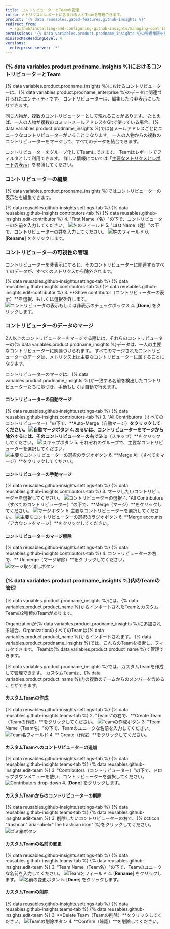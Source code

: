 ```yaml
---
title: コントリビューターとTeamの管理
intro: メトリクスとレポートに含まれる人とTeamを管理できます。
product: '{% data reusables.gated-features.github-insights %}'
redirect_from:
  - /github/installing-and-configuring-github-insights/managing-contributors-and-teams
permissions: '{% data variables.product.prodname_insights %}の管理権限を持つ人は、コントリビューターとTeamを管理できます。'
miniTocMaxHeadingLevel: 4
versions:
  enterprise-server: '*'
---
```


### {% data variables.product.prodname_insights %}におけるコントリビューターとTeam

{% data variables.product.prodname_insights %}におけるコントリビューターは、{% data variables.product.prodname_enterprise %}のデータに関連づけられたエンティティです。 コントリビューターは、編集したり非表示にしたりできます。

同じ人物が、複数のコントリビューターとして現れることがあります。 たとえば、一人の人物が複数のコミットメールアドレスをGitで使っている場合、{% data variables.product.prodname_insights %}では各メールアドレスごとにユニークなコントリビューターがいることになります。 一人の人物からの複数のコントリビューターをマージして、すべてのデータを結合できます。

コントリビューターをグループ化してTeamにできます。 Teamはレポートでフィルタとして利用できます。 詳しい情報については「[主要なメトリクスとレポートの表示](/insights/exploring-your-usage-of-github-enterprise/viewing-key-metrics-and-reports)」を参照してください。

### コントリビューターの編集

{% data variables.product.prodname_insights %}ではコントリビューターの表示名を編集できます。

{% data reusables.github-insights.settings-tab %}
{% data reusables.github-insights.contributors-tab %}
{% data reusables.github-insights.edit-contributor %}
4. "First Name（名）"の下で、コントリビューターの名前を入力してください。 ![名のフィールド](/assets/images/help/insights/first-name.png)
5. "Last Name（姓）"の下で、コントリビューターの姓を入力してください。 ![姓のフィールド](/assets/images/help/insights/last-name.png)
6. [**Rename**] をクリックします。

### コントリビューターの可視性の管理

コントリビューターを非表示にすると、そのコントリビューターに関連するすべてのデータが、すべてのメトリクスから除外されます。

{% data reusables.github-insights.settings-tab %}
{% data reusables.github-insights.contributors-tab %}
{% data reusables.github-insights.edit-contributor %}
3. **Show contributor（コントリビューターの表示）**を選択、もしくは選択を外します。 ![コントリビュータの表示もしくは非表示のチェックボックス](/assets/images/help/insights/show-contributor.png)
4. [**Done**] をクリックします。

### コントリビューターのデータのマージ

2人以上のコントリビューターをマージする際には、それらのコントリビューターの{% data variables.product.prodname_insights %}データは、一人の主要なコントリビューターに関連づけられます。 すべてのマージされたコントリビューターのデータは、メトリクス上は主要なコントリビューターに属することになります。

コントリビューターのマージは、{% data variables.product.prodname_insights %}が一致する名前を検出したコントリビューターたちに基づき、手動もしくは自動で行えます。

#### コントリビューターの自動マージ

{% data reusables.github-insights.settings-tab %}
{% data reusables.github-insights.contributors-tab %}
3. "All Contributors（すべてのコントリビューター）"の下で、**Auto-Merge（自動マージ）**をクリックしてください。 ![自動マージボタン](/assets/images/help/insights/auto-merge.png)
4. あるいは、コントリビューターをマージから除外するには、そのコントリビューターの右で**Skip（スキップ）**をクリックしてください。 ![スキップボタン](/assets/images/help/insights/skip-contributor.png)
5. それぞれのグループで、主要なコントリビューターを選択してください。 ![主要なコントリビューターの選択のラジオボタン](/assets/images/help/insights/select-primary.png)
6. **Merge All（すべてをマージ）**をクリックしてください。

#### コントリビューターの手動マージ

{% data reusables.github-insights.settings-tab %}
{% data reusables.github-insights.contributors-tab %}
3. マージしたいコントリビューターを選択してください。 ![コントリビューターの選択](/assets/images/help/insights/select-contributors.png)
4. "All Contributors（すべてのコントリビューター）"の下で、**Merge（マージ）**をクリックしてください。 ![マージボタン](/assets/images/help/insights/merge-button.png)
5. 主要なコントリビューターを選択してください。 ![主要なコントリビューターの選択のラジオボタン](/assets/images/help/insights/select-primary.png)
6. **Merge accounts（アカウントをマージ）**をクリックしてください。

#### コントリビューターのマージ解除

{% data reusables.github-insights.settings-tab %}
{% data reusables.github-insights.contributors-tab %}
4. コントリビューターの右で、** Unmerge（マージ解除）**をクリックしてください。 ![マージ取り消しボタン](/assets/images/help/insights/unmerge-contributor.png)

### {% data variables.product.prodname_insights %}内のTeamの管理

{% data variables.product.prodname_insights %}には、{% data variables.product.product_name %}からインポートされたTeamとカスタムTeamの2種類のTeamがあります。

Organizationが{% data variables.product.prodname_insights %}に追加される場合、OrganizationのすべてのTeamは{% data variables.product.product_name %}からインポートされます。 {% data variables.product.prodname_insights %}では、これらのTeamを検索し、フィルタできます。 Teamは{% data variables.product.product_name %}で管理できます。

{% data variables.product.prodname_insights %}では、カスタムTeamを作成して管理できます。 カスタムTeamは、{% data variables.product.product_name %}内の複数のチームからのメンバーを含めることができます。

#### カスタムTeamの作成

{% data reusables.github-insights.settings-tab %}
{% data reusables.github-insights.teams-tab %}
2. "Teams"の右で、**Create Team（Teamの作成）**をクリックしてください。 ![Teamの作成ボタン](/assets/images/help/insights/create-team.png)
3. "Team Name（Team名）"の下で、Teamのユニークな名前を入力してください。 ![Team名フィールド](/assets/images/help/insights/team-name.png)
4. ** Create（作成）**をクリックしてください。

#### カスタムTeamへのコントリビューターの追加

{% data reusables.github-insights.settings-tab %}
{% data reusables.github-insights.teams-tab %}
{% data reusables.github-insights.edit-team %}
3. "Contributors（コントリビューター）"の下で、ドロップダウンメニューを使い、コントリビューターを選択してください。 ![Contributors drop-down](/assets/images/help/insights/contributors-drop-down.png)
4. [**Done**] をクリックします。

#### カスタムTeamからのコントリビューターの削除

{% data reusables.github-insights.settings-tab %}
{% data reusables.github-insights.teams-tab %}
{% data reusables.github-insights.edit-team %}
3. 削除したいコントリビューターの右で、{% octicon "trashcan" aria-label="The trashcan icon" %}をクリックしてください。 ![ゴミ箱ボタン](/assets/images/help/insights/contributor-trashcan.png)

#### カスタムTeamの名前の変更

{% data reusables.github-insights.settings-tab %}
{% data reusables.github-insights.teams-tab %}
{% data reusables.github-insights.edit-team %}
3. "Team Name（Team名）"の下で、Teamのユニークな名前を入力してください。 ![Team名フィールド](/assets/images/help/insights/rename-team.png)
4. [**Rename**] をクリックします。 ![名前の変更ボタン](/assets/images/help/insights/rename-button-team.png)
5. [**Done**] をクリックします。

#### カスタムTeamの削除

{% data reusables.github-insights.settings-tab %}
{% data reusables.github-insights.teams-tab %}
{% data reusables.github-insights.edit-team %}
3. **Delete Team（Teamの削除）**をクリックしてください。 ![Teamの削除ボタン](/assets/images/help/insights/delete-team.png)
4. **Confirm（確認）**を削除してください。
